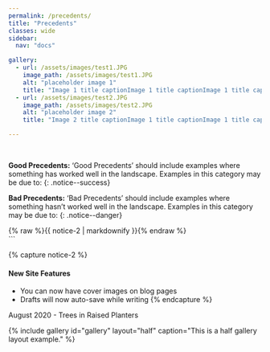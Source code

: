```yaml
---
permalink: /precedents/
title: "Precedents"
classes: wide
sidebar:
  nav: "docs"

gallery:
  - url: /assets/images/test1.JPG
    image_path: /assets/images/test1.JPG
    alt: "placeholder image 1"
    title: "Image 1 title captionImage 1 title captionImage 1 title captionImage 1 title captionImage 1 title captionImage 1 title captionImage 1 title captionImage 1 title captionImage 1 title captionImage 1 title captionImage 1 title captionImage 1 title captionImage 1 title captionImage 1 title captionImage 1 title captionImage 1 title captionImage 1 title caption"
  - url: /assets/images/test2.JPG
    image_path: /assets/images/test2.JPG
    alt: "placeholder image 2"
    title: "Image 2 title captionImage 1 title captionImage 1 title captionImage 1 title captionImage 1 title captionImage 1 title captionImage 1 title captionImage 1 title captionImage 1 title captionImage 1 title captionImage 1 title captionImage 1 title captionImage 1 title captionImage 1 title captionImage 1 title captionImage 1 title captionImage 1 title caption"

---
```


<BR>
  
**Good Precedents:** ‘Good Precedents’ should include examples where something has worked well in the landscape. Examples in this category may be due to:
{: .notice--success}


**Bad Precedents:** ‘Bad Precedents’ should include examples where something hasn’t worked well in the landscape. Examples in this category may be due to:
{: .notice--danger}



<div class="notice">{% raw %}{{ notice-2 | markdownify }}{% endraw %}</div>
```

{% capture notice-2 %}
#### New Site Features

* You can now have cover images on blog pages
* Drafts will now auto-save while writing
{% endcapture %}

August 2020 - Trees in Raised Planters

{% include gallery id="gallery" layout="half" caption="This is a half gallery layout example." %}

